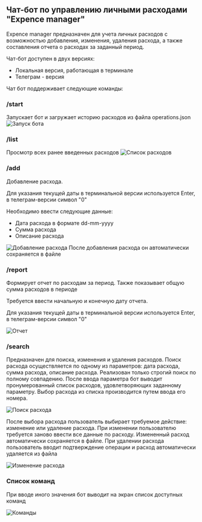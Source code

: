 ## Чат-бот по управлению личными расходами "Expence manager"

Expence manager предназначен для учета личных расходов с возможностью добавления, изменения, удаления расхода, а также составления отчета о расходах за заданный период.

Чат-бот доступен в двух версиях:
+ Локальная версия, работающая в терминале
+ Телеграм - версия

Чат бот поддерживает следующие команды:

### /start 
Запускает бот и загружает историю расходов из файла operations.json
![Запуск бота](start.png)

### /list
Просмотр всех ранее введенных расходов
![Список расходов](list.png)

### /add
Добавление расхода.

Для указания текущей даты в терминальной версии используется Enter, в телеграм-версии символ "0"

Необходимо ввести следующие данные:

+ Дата расхода в формате dd-mm-yyyy
+ Сумма расхода
+ Описание расхода

![Добавление расхода](add.png)
После добавления расхода он автоматически сохраняется в файле

### /report
Формирует отчет по расходам за период. Также показывает общую сумма расходов в периоде

Требуется ввести начальную и конечную дату отчета.

Для указания текущей даты в терминальной версии используется Enter, в телеграм-версии символ "0"

![Отчет](report.png)

### /search

Предназначен для поиска, изменения и удаления расходов.
Поиск расхода осуществляется по одному из параметров: дата расхода, сумма расхода, описание расхода. Реализован только строгий поиск по полному совпадению.
После ввода параметра бот выводит пронумерованный список расходов, удовлетворяющих заданному параметру. Выбор расхода из списка производится путем ввода его номера.

![Поиск расхода](search1.png)

После выбора расхода пользователь выбирает требуемое действие: изменение или удаление расхода. При изменении пользователю требуется заново ввести все данные по расходу. Измененный расход автоматически сохраняется в файле.
При удалении расхода пользователь вводит подтверждение операции и расход автоматически удаляется из файла

![Изменение расхода](search2.png)

### Список команд
При вводе иного значения бот выводит на экран список доступных команд

![Команды](commands.png)